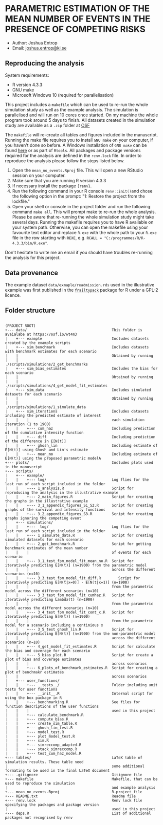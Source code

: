 # PARAMETRIC ESTIMATION OF THE MEAN NUMBER OF EVENTS IN THE PRESENCE OF COMPETING RISKS

- Author: Joshua Entrop
- Email: joshua.entrop@ki.se

## Reproducing the analysis

System requirements:

- R version 4.3.3
- GNU make
- Microsoft Windows 10 (required for parallelisation)

This project includes a `makefile` which can be used to re-run the whole simulation study as well as the example analysis. The simulation is parallelised and will run on 10 cores once started. On my machine the whole program took around 5 days to finish. All datasets created in the simulation study are available as a `.zip` folder at [OSF](https://osf.io/k24gc)

The `makefile` will re-create all tables and figures included in the manuscript. Running the make file requires you to install `GNU make` on your computer, if you haven't done so before. A Windows installation of `GNU make` can be found [here](https://gnuwin32.sourceforge.net/packages/make.htm) or as part of `Rtools`. All packages and package versions required for the analysis are defined in the `renv.lock` file. In order to reproduce the analysis please follow the steps listed below.

   1. Open the `mean_no_events.Rproj` file. This will open a new RStudio session on your computer.
   2. Make sure that you are running R version 4.3.3
   3. If necessary install the package `{renv}`.
   4. Run the following command in your R console `renv::init()`and chose the following option in the prompt: "1: Restore the project from the lockfile."
   5. Open your shell or console in the project folder and run the following command `make all`. This will prompt make to re-run the whole analysis. Please be aware that re-running the whole simulation study might take several days. Running the makefile requires you to have R available on your system path. Otherwise, you can open the makefile using your favourite text editor and replace `R.exe` with the whole path to your `R.exe` file in the row starting with `REXE`, e.g. `RCALL = "C:/programmes/R/R-4.3.3/bin/R.exe"`.

Don't hesitate to write me an email if you should have troubles re-running the analysis for this project.

## Data provenance

The example dataset `data/exmaple/readmission.rds` used in the illustrative example was first published in the [`frailtypack`](https://cran.r-project.org/package=frailtypack) package for R under a GPL-2 licence.

## Folder structure

```

(PROJECT ROOT)
+--- data/                                       This folder is avaialabe at https://osf.io/wt4m3
|    +--- example                                Includes datasets created by the example scripts
|    +--- sim_benchmark                          Includes datasets with benchmark estimates for each scenario
|    |                                           Obtained by running 
|    |                                              ./scripts/simulations/2_get_benchmarks
|    +--- sim_bias_estimates                     Includes the bias for each scenario
|    |                                           Obtained by running 
|    |                                              ./scripts/simulations/4_get_model_fit_estimates
|    +--- sim_data                               Includes simulated datasets for each scenario
|    |                                           Obtained by running 
|    |                                              ./scripts/simulations/1_simulate_data
|    +--- sim_iterations                         Includes datasets including the predicted estimate of interest 
|    |    |                                      each simulation iteration (1 to 1900)
|    |    +--- cum_haz                           Including prediction of the cumulative intensity function
|    |    +--- diff                              Including prediction of the difference in E[N(t)]
|    |    +--- ghosh_lin                         Including estimate of E[N(t)] using Ghosh and Lin's estimate
|    |    +--- mean_no                           Including estimate of E[N(t)] using the proposed parametric modelA                                                
+--- plots/                                      Includes plots used in the manuscript 
+--- scripts/
|    +--- example/
|    |    +--- log/                              Log flies for the last run of each script included in the folder
|    |    +--- 1_analysis.R                      Script for reproducing the analysis in the illustrative example
|    |    +--- 2_main_figures.R                  Script for creating the graphs in the illustrative example
|    |    +--- 3_1_appendix_figures_S1_S2.R      Script for creating graphs of the survival and intensity functions
|    |    +--- 3_2_appendix_figures_S3.R         Script for creating graphs ignoring the competing event
|    +--- simulations/
|    |    +---  log/                             Log flies for the last run of each script included in the folder
|    |    +--- 1_simulate_data.R                 Script for creating simulated datasets for each scenario
|    |    +--- 2_get_benchmark.R                 Script for getting benchmark estimates of the mean number 
|    |    |                                      of events for each scenario
|    |    +--- 3_1_test_fpm_model_fit_mean_no.R	 Script for iteratively predicting E[N(t)] (n=1900) from the parametric model
|    |    |                                      across the different scenarios (n=10)
|    |    +--- 3_3_test_fpm_model_fit_diff.R	    Script for iteratively predicting E[N(t|x=0)] - E[N(t|x=1)] (n=1900) 
|    |    |                                      from the parametric model across the different scenarios (n=10)
|    |    +--- 3_3_test_fpm_model_fit_cumhaz.R	 Script for iteratively predicting Lambda(t) (n=1900) 
|    |    |                                      from the parametric model across the different scenarios (n=10)
|    |    +--- 3_4_test_fpm_model_fit_cont_x.R	 Script for iteratively predicting E[N(t)] (n=1900) 
|    |    |                                      from the parametric model for a scenario including a continious x
|    |    +--- 3_5_test_ghosh_lin.R              Script for iteratively predicting E[N(t)] (n=1900) from the non-parametric model
|    |    |                                      across the different scenarios (n=10)
|    |    +--- 4_get_model_fit_estimates.R       Script for calculate the bias and coverage for each scenario
|    |    +--- 5_bias_plot.R                     Script for create a plot of bias and coverage estimates 
|    |    |                                      across scenarios
|    |    +--- 6_plots_of_benchmark_estimates.R  Script for creating a plot of benchmakr estimates 
|    |                                           across scenarios
|    +--- user_functions/
|    |    +--- __tests__/                        Folder including unit tests for user functions
|    |    +--- __init__.R                        Internal script for using the box package in R
|    |    +--- benchmarking.R                    See files for function descriptions of the user functions 
|    |    |                                      used in this project
|    |    +--- calculate_benchmark.R
|    |    +--- compute_bias.R
|    |    +--- create_sim_table.R
|    |    +--- ghosh_lin_test.R
|    |    +--- model_test.R                      
|    |    +--- plot_model_test.R
|    |    +--- sim.R
|    |    +--- simreccomp_adapted.R
|    |    +--- stack_simreccomp.R
|    |    +--- test_cum_haz_model.R
+--- tables/                                     LaTeX table of simulation results. These table need
|                                                some additional formating to be used in the final LaTeX document
+--- .gitignore                                  Gitignore file
+--- makefile                                    Makefile, that can be used to reproduce the simulation 
|                                                and example analysis
+--- mean_no_events.Rproj                        R-project file
+--- README.txt                                  Readme file
+--- renv.lock                                   Renv lock file specifying the packages and package version 
|                                                used in this project
+--- deps.R                                      List of additional packages not recognised by renv
```                                                 
